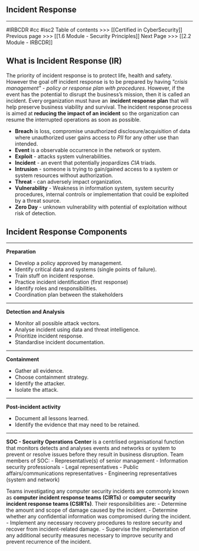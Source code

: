 ## Incident Response
---
#IRBCDR  #cc #isc2
Table of contents >>> [[Certified in CyberSecurity]]
Previous page >>> [[1.6 Module - Security Principles]]
Next Page >>> [[2.2 Module  - IRBCDR]]

## What is Incident Response (IR)
The priority of incident response is to protect life, health and safety. However the goal off
incident response is to be prepared by having *"crisis management" - policy or response plan with procedures*.
However, if the event has the potential to disrupt the business’s mission, then it is called an incident. Every organization must have an  **incident response** **plan** that will help preserve business viability and survival.
The incident response process is aimed at **reducing the impact of an incident** so the organization can resume the interrupted operations as soon as possible.

- **Breach** is loss, compromise unauthorized disclosure/acquisition of data where unauthorized user gains access to *PII* for any other use than intended.
- **Event** is a observable occurrence in the network or system.
- **Exploit** - attacks system vulnerabilities.
- **Incident** - an event that potentially jeopardizes *CIA* triads.
- **Intrusion** - someone is trying to gain/gained access to a system or system resources without authorization.
- **Threat** - can adversely impact organization.
- **Vulnerability** - Weakness in information system, system security procedures, internal controls or implementation that could be exploited by a threat source.
- **Zero Day** - unknown vulnerability with potential of exploitation without risk of detection.

## Incident Response Components
----
**Preparation**
- Develop a policy approved by management.
- Identify critical data and systems (single points of failure).
- Train stuff on incident response.
- Practice incident identification (first response)
- Identify roles and responsibilities.
- Coordination plan between the stakeholders
---- 
**Detection and Analysis**
- Monitor all possible attack vectors.
- Analyse incident using data and threat intelligence.
- Prioritize incident response.
- Standardise incident documentation.
---
**Containment**
- Gather all evidence.
- Choose containment strategy.
-  Identify the attacker.
- Isolate the attack.
---
**Post-incident activity**
- Document all lessons learned.
- Identify the evidence that may need to be retained.

---
**SOC - Security Operations Center** is a centrlised organisational  function  that monitors detects and analyses events and networks or system to prevent or resolve issues before they result in business disruption.
Team members of SOC:
	- Representative(s) of senior management
	- Information security professionals
	- Legal representatives
	- Public affairs/communications representatives
	- Engineering representatives (system and network)

 Teams investigating any computer security incidents are commonly known as **computer incident response teams (CIRTs)** or **computer security incident response teams (CSIRTs)**. Their responsibilities are:
	- Determine the amount and scope of damage caused by the incident.
	- Determine whether any confidential information was compromised during the incident.
	- Implement any necessary recovery procedures to restore security and recover from incident-related damage.
	- Supervise the implementation of any additional security measures necessary to improve security and prevent recurrence of the incident.